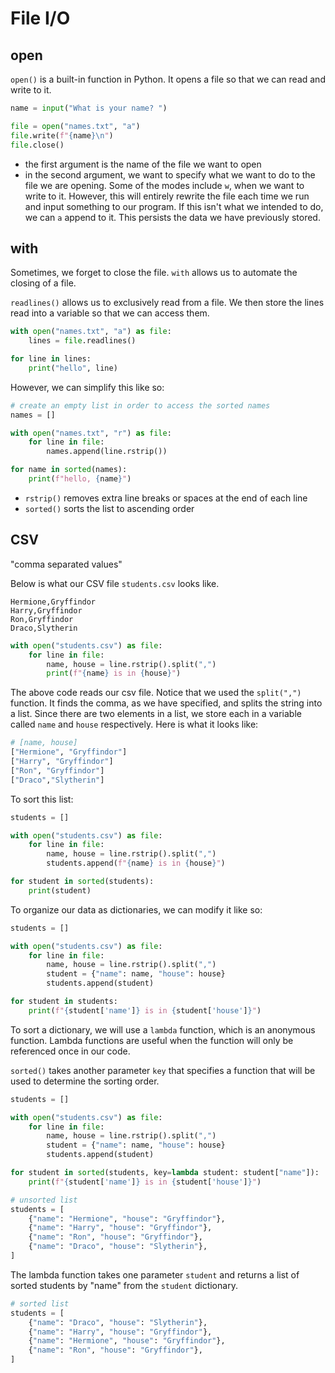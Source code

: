 # File I/O

## open

`open()` is a built-in function in Python. It opens a file so that we can read and write to it.

```python
name = input("What is your name? ")

file = open("names.txt", "a")
file.write(f"{name}\n")
file.close()
```

- the first argument is the name of the file we want to open
- in the second argument, we want to specify what we want to do to the file we are opening. Some of the modes include `w`, when we want to write to it. However, this will entirely rewrite the file each time we run and input something to our program. If this isn't what we intended to do, we can `a` append to it. This persists the data we have previously stored.

## with

Sometimes, we forget to close the file. `with` allows us to automate the closing of a file.

`readlines()` allows us to exclusively read from a file. We then store the lines read into a variable so that we can access them.

```python
with open("names.txt", "a") as file:
    lines = file.readlines()

for line in lines:
    print("hello", line)
```

However, we can simplify this like so:

```python
# create an empty list in order to access the sorted names
names = []

with open("names.txt", "r") as file:
    for line in file:
        names.append(line.rstrip())

for name in sorted(names):
    print(f"hello, {name}")
```

- `rstrip()` removes extra line breaks or spaces at the end of each line
- `sorted()` sorts the list to ascending order

## CSV

"comma separated values"

Below is what our CSV file `students.csv` looks like.

```csv
Hermione,Gryffindor
Harry,Gryffindor
Ron,Gryffindor
Draco,Slytherin
```

```python
with open("students.csv") as file:
    for line in file:
        name, house = line.rstrip().split(",")
        print(f"{name} is in {house}")

```

The above code reads our csv file. Notice that we used the `split(",")` function. It finds the comma, as we have specified, and splits the string into a list. Since there are two elements in a list, we store each in a variable called `name` and `house` respectively. Here is what it looks like:

```python
# [name, house]
["Hermione", "Gryffindor"]
["Harry", "Gryffindor"]
["Ron", "Gryffindor"]
["Draco","Slytherin"]
```

To sort this list:

```python
students = []

with open("students.csv") as file:
    for line in file:
        name, house = line.rstrip().split(",")
        students.append(f"{name} is in {house}")

for student in sorted(students):
    print(student)
```

To organize our data as dictionaries, we can modify it like so:

```python
students = []

with open("students.csv") as file:
    for line in file:
        name, house = line.rstrip().split(",")
        student = {"name": name, "house": house}
        students.append(student)

for student in students:
    print(f"{student['name']} is in {student['house']}")
```

To sort a dictionary, we will use a `lambda` function, which is an anonymous function. Lambda functions are useful when the function will only be referenced once in our code.

`sorted()` takes another parameter `key` that specifies a function that will be used to determine the sorting order.

```python
students = []

with open("students.csv") as file:
    for line in file:
        name, house = line.rstrip().split(",")
        student = {"name": name, "house": house}
        students.append(student)

for student in sorted(students, key=lambda student: student["name"]):
    print(f"{student['name']} is in {student['house']}")
```

```python
# unsorted list
students = [
    {"name": "Hermione", "house": "Gryffindor"},
    {"name": "Harry", "house": "Gryffindor"},
    {"name": "Ron", "house": "Gryffindor"},
    {"name": "Draco", "house": "Slytherin"},
]
```

The lambda function takes one parameter `student` and returns a list of sorted students by "name" from the `student` dictionary.

```python
# sorted list
students = [
    {"name": "Draco", "house": "Slytherin"},
    {"name": "Harry", "house": "Gryffindor"},
    {"name": "Hermione", "house": "Gryffindor"},
    {"name": "Ron", "house": "Gryffindor"},
]
```
